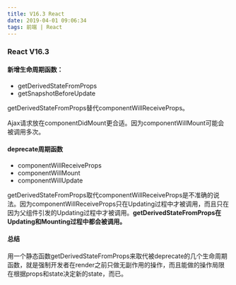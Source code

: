 ```yaml
---
title: V16.3 React
date: 2019-04-01 09:06:34
tags: 前端 | React
---
```

### React V16.3

#### 新增生命周期函数：

- getDerivedStateFromProps
- getSnapshotBeforeUpdate

getDerivedStateFromProps替代componentWillReceiveProps。

Ajax请求放在componentDidMount更合适。因为componentWillMount可能会被调用多次。

#### deprecate周期函数

- componentWillReceiveProps
- componentWillMount
- componentWillUpdate

getDerivedStateFromProps取代componentWillReceiveProps是不准确的说法。因为componentWillReceiveProps只在Updating过程中才被调用，而且只在因为父组件引发的Updating过程中才被调用。**getDerivedStateFromProps在Updating和Mounting过程中都会被调用。**

#### 总结

用一个静态函数getDerivedStateFromProps来取代被deprecate的几个生命周期函数，就是强制开发者在render之前只做无副作用的操作，而且能做的操作局限在根据props和state决定新的state，而已。